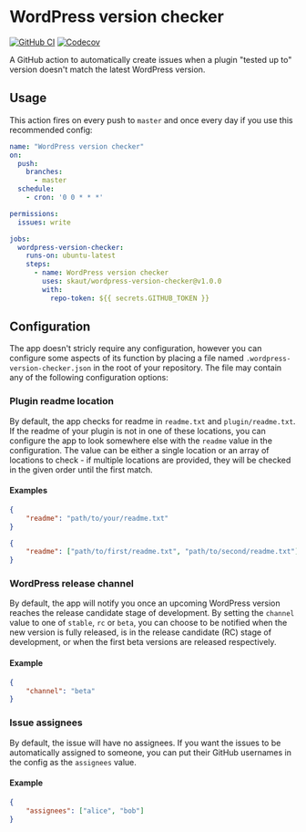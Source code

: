 # WordPress version checker

[![GitHub CI](https://img.shields.io/github/actions/workflow/status/skaut/wordpress-version-checker/CI.yml?label=CI&logo=github)](https://github.com/skaut/wordpress-version-checker/actions?query=branch%3Amaster)
[![Codecov](https://img.shields.io/codecov/c/gh/skaut/wordpress-version-checker?logo=codecov)](https://app.codecov.io/gh/skaut/wordpress-version-checker)

A GitHub action to automatically create issues when a plugin "tested up to" version doesn't match the latest WordPress version.

## Usage

This action fires on every push to `master` and once every day if you use this recommended config:

```yaml
name: "WordPress version checker"
on:
  push:
    branches:
      - master
  schedule:
    - cron: '0 0 * * *'

permissions:
  issues: write

jobs:
  wordpress-version-checker:
    runs-on: ubuntu-latest
    steps:
      - name: WordPress version checker
        uses: skaut/wordpress-version-checker@v1.0.0
        with:
          repo-token: ${{ secrets.GITHUB_TOKEN }}
```

## Configuration

The app doesn't stricly require any configuration, however you can configure some aspects of its function by placing a file named `.wordpress-version-checker.json` in the root of your repository. The file may contain any of the following configuration options:

### Plugin readme location

By default, the app checks for readme in `readme.txt` and `plugin/readme.txt`. If the readme of your plugin is not in one of these locations, you can configure the app to look somewhere else with the `readme` value in the configuration. The value can be either a single location or an array of locations to check - if multiple locations are provided, they will be checked in the given order until the first match.

#### Examples

```json
{
    "readme": "path/to/your/readme.txt"
}
```

```json
{
    "readme": ["path/to/first/readme.txt", "path/to/second/readme.txt"]
}
```

### WordPress release channel

By default, the app will notify you once an upcoming WordPress version reaches the release candidate stage of development. By setting the `channel` value to one of `stable`, `rc` or `beta`, you can choose to be notified when the new version is fully released, is in the release candidate (RC) stage of development, or when the first beta versions are released respectively.

#### Example

```json
{
    "channel": "beta"
}
```

### Issue assignees

By default, the issue will have no assignees. If you want the issues to be automatically assigned to someone, you can put their GitHub usernames in the config as the `assignees` value.

#### Example

```json
{
    "assignees": ["alice", "bob"]
}
```
